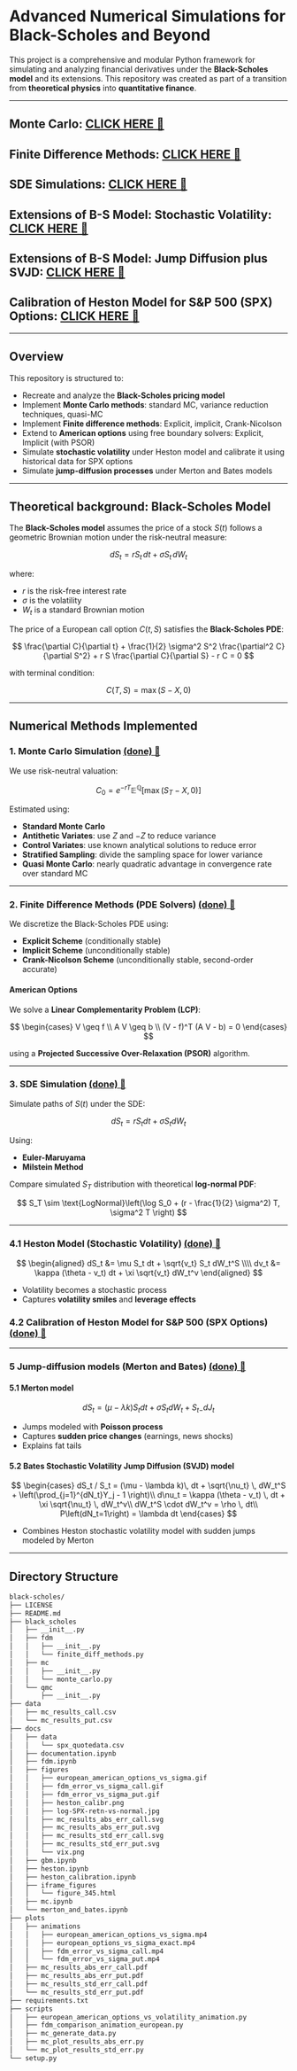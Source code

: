 # Advanced Numerical Simulations for Black-Scholes and Beyond

This project is a comprehensive and modular Python framework for simulating and analyzing financial derivatives under the **Black-Scholes model** and its extensions.
This repository was created as part of a transition from **theoretical physics** into **quantitative finance**.

---

## Monte Carlo: [CLICK HERE 🔗](./docs/mc.ipynb)
## Finite Difference Methods: [CLICK HERE 🔗](./docs/fdm.ipynb)
## SDE Simulations: [CLICK HERE 🔗](./docs/gbm.ipynb)
## Extensions of B-S Model: Stochastic Volatility: [CLICK HERE 🔗](./docs/heston.ipynb)
## Extensions of B-S Model: Jump Diffusion plus SVJD: [CLICK HERE 🔗](./docs/merton_and_bates.ipynb)
## Calibration of Heston Model for S&P 500 (SPX) Options: [CLICK HERE 🔗](./docs/heston_calibration.ipynb)

---

## Overview

This repository is structured to:
- Recreate and analyze the **Black-Scholes pricing model**
- Implement **Monte Carlo methods**: standard MC, variance reduction techniques, quasi-MC
- Implement **Finite difference methods**: Explicit, implicit, Crank-Nicolson
- Extend to **American options** using free boundary solvers: Explicit, Implicit (with PSOR)
- Simulate **stochastic volatility** under Heston model and calibrate it using historical data for SPX options
- Simulate **jump-diffusion processes** under Merton and Bates models

---

## Theoretical background: Black-Scholes Model

The **Black-Scholes model** assumes the price of a stock $S(t)$ follows a geometric Brownian motion under the risk-neutral measure:

$$
dS_t = r S_t \,dt + \sigma S_t \,dW_t
$$

where:
- $r$ is the risk-free interest rate
- $\sigma$ is the volatility
- $W_t$ is a standard Brownian motion

The price of a European call option $C(t, S)$ satisfies the **Black-Scholes PDE**:

$$
\frac{\partial C}{\partial t} + \frac{1}{2} \sigma^2 S^2 \frac{\partial^2 C}{\partial S^2} + r S \frac{\partial C}{\partial S} - r C = 0
$$

with terminal condition:

$$
C(T, S) = \max(S - X, 0)
$$

---

## Numerical Methods Implemented

### 1. Monte Carlo Simulation [(done) 🔗](./docs/mc.ipynb)

We use risk-neutral valuation:

$$
C_0 = e^{-rT} \mathbb{E}^\mathbb{Q}[\max(S_T - X, 0)]
$$

Estimated using:
- **Standard Monte Carlo**
- **Antithetic Variates**: use $Z$ and $-Z$ to reduce variance
- **Control Variates**: use known analytical solutions to reduce error
- **Stratified Sampling**: divide the sampling space for lower variance
- **Quasi Monte Carlo**: nearly quadratic advantage in convergence rate over standard MC

---

### 2. Finite Difference Methods (PDE Solvers) [(done) 🔗](./docs/fdm.ipynb)

We discretize the Black-Scholes PDE using:

- **Explicit Scheme** (conditionally stable)
- **Implicit Scheme** (unconditionally stable)
- **Crank-Nicolson Scheme** (unconditionally stable, second-order accurate)

#### American Options
We solve a **Linear Complementarity Problem (LCP)**:

$$
\begin{cases}
V \geq f \\
A V \geq b \\
(V - f)^T (A V - b) = 0
\end{cases}
$$

using a **Projected Successive Over-Relaxation (PSOR)** algorithm.

---

### 3. SDE Simulation [(done) 🔗](./docs/gbm.ipynb)

Simulate paths of $S(t)$ under the SDE:

$$
dS_t = r S_t dt + \sigma S_t dW_t
$$

Using:

- **Euler-Maruyama**
- **Milstein Method**

Compare simulated $S_T$ distribution with theoretical **log-normal PDF**:

$$
S_T \sim \text{LogNormal}\left(\log S_0 + (r - \frac{1}{2} \sigma^2) T, \sigma^2 T \right)
$$

---

### 4.1 Heston Model (Stochastic Volatility) [(done) 🔗](./docs/heston.ipynb)

$$
\begin{aligned}
dS_t &= \mu S_t dt + \sqrt{v_t} S_t dW_t^S \\\\
dv_t &= \kappa (\theta - v_t) dt + \xi \sqrt{v_t} dW_t^v
\end{aligned}
$$

- Volatility becomes a stochastic process
- Captures **volatility smiles** and **leverage effects**

### 4.2 Calibration of Heston Model for S&P 500 (SPX Options) [(done) 🔗](./docs/heston_calibration.ipynb)

---

### 5 Jump-diffusion models (Merton and Bates) [(done) 🔗](./docs/merton_and_bates.ipynb)

#### 5.1 Merton model

$$
dS_t = (\mu - \lambda k) S_t dt + \sigma S_t dW_t + S_{t-} dJ_t
$$

- Jumps modeled with **Poisson process**
- Captures **sudden price changes** (earnings, news shocks)
- Explains fat tails

#### 5.2 Bates Stochastic Volatility Jump Diffusion (SVJD) model

$$
\begin{cases}
dS_t / S_t = (\mu - \lambda k)\, dt + \sqrt{\nu_t} \, dW_t^S + \left(\prod_{j=1}^{dN_t}Y_j - 1 \right)\\
d\nu_t = \kappa (\theta - v_t) \, dt + \xi \sqrt{\nu_t} \, dW_t^v\\
dW_t^S \cdot dW_t^v = \rho \, dt\\
P\left(dN_t=1\right) = \lambda dt
\end{cases}
$$

- Combines Heston stochastic volatility model with sudden jumps modeled by Merton

---

## Directory Structure

```bash
black-scholes/
├── LICENSE
├── README.md
├── black_scholes
│   ├── __init__.py
│   ├── fdm
│   │   ├── __init__.py
│   │   └── finite_diff_methods.py
│   ├── mc
│   │   ├── __init__.py
│   │   └── monte_carlo.py
│   └── qmc
│       ├── __init__.py
├── data
│   ├── mc_results_call.csv
│   └── mc_results_put.csv
├── docs
│   ├── data
│   │   └── spx_quotedata.csv
│   ├── documentation.ipynb
│   ├── fdm.ipynb
│   ├── figures
│   │   ├── european_american_options_vs_sigma.gif
│   │   ├── fdm_error_vs_sigma_call.gif
│   │   ├── fdm_error_vs_sigma_put.gif
│   │   ├── heston_calibr.png
│   │   ├── log-SPX-retn-vs-normal.jpg
│   │   ├── mc_results_abs_err_call.svg
│   │   ├── mc_results_abs_err_put.svg
│   │   ├── mc_results_std_err_call.svg
│   │   ├── mc_results_std_err_put.svg
│   │   └── vix.png
│   ├── gbm.ipynb
│   ├── heston.ipynb
│   ├── heston_calibration.ipynb
│   ├── iframe_figures
│   │   └── figure_345.html
│   ├── mc.ipynb
│   └── merton_and_bates.ipynb
├── plots
│   ├── animations
│   │   ├── european_american_options_vs_sigma.mp4
│   │   ├── european_options_vs_sigma_exact.mp4
│   │   ├── fdm_error_vs_sigma_call.mp4
│   │   └── fdm_error_vs_sigma_put.mp4
│   ├── mc_results_abs_err_call.pdf
│   ├── mc_results_abs_err_put.pdf
│   ├── mc_results_std_err_call.pdf
│   └── mc_results_std_err_put.pdf
├── requirements.txt
├── scripts
│   ├── european_american_options_vs_volatility_animation.py
│   ├── fdm_comparison_animation_european.py
│   ├── mc_generate_data.py
│   ├── mc_plot_results_abs_err.py
│   └── mc_plot_results_std_err.py
└── setup.py